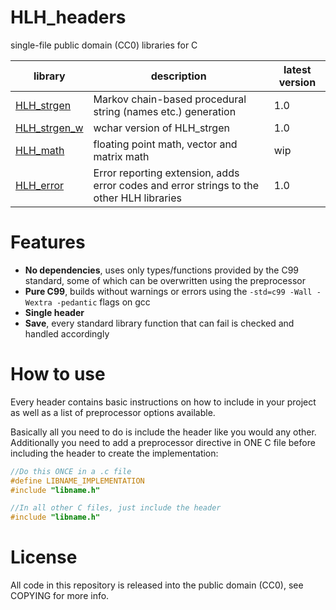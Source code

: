# HLH_headers

single-file public domain (CC0) libraries for C

|library|description|latest version|
|---|---|---|
|[HLH_strgen](HLH_strgen.h)|Markov chain-based procedural string (names etc.) generation|1.0|
|[HLH_strgen_w](HLH_strgen_w.h)|wchar version of HLH_strgen|1.0|
|[HLH_math](HLH_math.h)|floating point math, vector and matrix math|wip|
|[HLH_error](HLH_error.h)|Error reporting extension, adds error codes and error strings to the other HLH libraries|1.0|

# Features

* **No dependencies**, uses only types/functions provided by the C99 standard, some of which can be overwritten using the preprocessor
* **Pure C99**, builds without warnings or errors using the ``-std=c99 -Wall -Wextra -pedantic`` flags on gcc
* **Single header**
* **Save**, every standard library function that can fail is checked and handled accordingly

# How to use

Every header contains basic instructions on how to include in your project as well as a list of preprocessor options available. 

Basically all you need to do is include the header like you would any other. Additionally you need to add a preprocessor directive in ONE C file before including the header to create the implementation:

```C
//Do this ONCE in a .c file
#define LIBNAME_IMPLEMENTATION
#include "libname.h"

//In all other C files, just include the header
#include "libname.h"
```

# License

All code in this repository is released into the public domain (CC0), see COPYING for more info.
